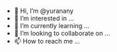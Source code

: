 - 👋 Hi, I’m @yuranany
- 👀 I’m interested in ...
- 🌱 I’m currently learning ...
- 💞️ I’m looking to collaborate on ...
- 📫 How to reach me ...

<!---
yuranany/yuranany is a ✨ special ✨ repository because its `README.md` (this file) appears on your GitHub profile.
You can click the Preview link to take a look at your changes.
--->
